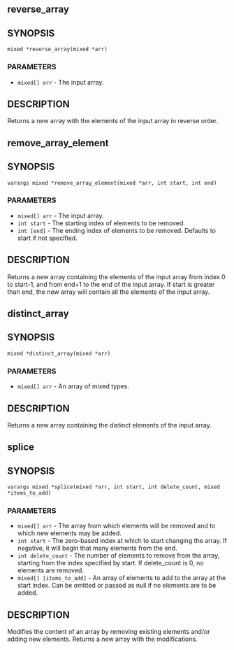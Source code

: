## reverse_array

## SYNOPSIS

    mixed *reverse_array(mixed *arr)

### PARAMETERS

* `mixed[] arr` - The input array.

## DESCRIPTION

Returns a new array with the elements of the input array in
reverse order.

## remove_array_element

## SYNOPSIS

    varargs mixed *remove_array_element(mixed *arr, int start, int end)

### PARAMETERS

* `mixed[] arr` - The input array.
* `int start` - The starting index of elements to be removed.
* `int [end]` - The ending index of elements to be removed. Defaults to start if not specified.

## DESCRIPTION

Returns a new array containing the elements of the input array
from index 0 to start-1, and from end+1 to the end of the input
array. If start is greater than end, the new array will contain
all the elements of the input array.

## distinct_array

## SYNOPSIS

    mixed *distinct_array(mixed *arr)

### PARAMETERS

* `mixed[] arr` - An array of mixed types.

## DESCRIPTION

Returns a new array containing the distinct elements of the input
array.

## splice

## SYNOPSIS

    varargs mixed *splice(mixed *arr, int start, int delete_count, mixed *items_to_add)

### PARAMETERS

* `mixed[] arr` - The array from which elements will be removed and to which new elements may be added.
* `int start` - The zero-based index at which to start changing the array. If negative, it will begin that many elements from the end.
* `int delete_count` - The number of elements to remove from the array, starting from the index specified by start. If delete_count is 0, no elements are removed.
* `mixed[] [items_to_add]` - An array of elements to add to the array at the start index. Can be omitted or passed as null if no elements are to be added.

## DESCRIPTION

Modifies the content of an array by removing existing elements
and/or adding new elements. Returns a new array with the
modifications.

